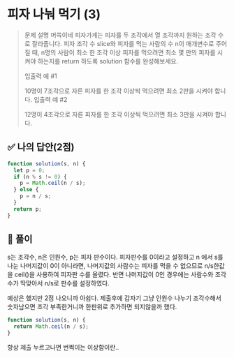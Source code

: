# 피자 나눠 먹기 (3)

> 문제 설명
> 머쓱이네 피자가게는 피자를 두 조각에서 열 조각까지 원하는 조각 수로 잘라줍니다. 피자 조각 수 slice와 피자를 먹는 사람의 수 n이 매개변수로 주어질 때, n명의 사람이 최소 한 조각 이상 피자를 먹으려면 최소 몇 판의 피자를 시켜야 하는지를 return 하도록 solution 함수를 완성해보세요.
>
> 입출력 예 #1
>
> 10명이 7조각으로 자른 피자를 한 조각 이상씩 먹으려면 최소 2판을 시켜야 합니다.
> 입출력 예 #2
>
> 12명이 4조각으로 자른 피자를 한 조각 이상씩 먹으려면 최소 3판을 시켜야 합니다.

## ✅ 나의 답안(2점)

```js
function solution(s, n) {
  let p = 0;
  if (n % s != 0) {
    p = Math.ceil(n / s);
  } else {
    p = n / s;
  }
  return p;
}
```

## 💭 풀이

s는 조각수, n은 인원수, p는 피자 판수이다.
피자판수를 0이라고 설정하고 n 에서 s를 나눈 나머지값이 0이 아니라면, 나머지값의 사람수는 피자를 먹을 수 없으므로 n/s한값을 ceil()을 사용하여 피자판 수를 올렸다.
반면 나머지값이 0인 경우에는 사람수와 조각수가 딱맞아서 n/s로 판수를 설정하였다.

예상은 했지만 2점 나오니까 아쉽다.
제출후에 갑자기 그냥 인원수 나누기 조각수해서 숫자남으면 조각 부족한거니까 한판위로 추가하면 되지않을까 했다.

```js
function solution(s, n) {
  return Math.ceil(n / s);
}
```

항상 제출 누르고나면 번쩍이는 이상함이란..
